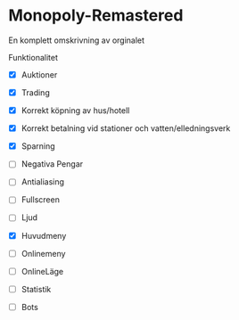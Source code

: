 # Monopoly-Remastered

En komplett omskrivning av orginalet

Funktionalitet
- [x] Auktioner
- [x] Trading
- [x] Korrekt köpning av hus/hotell
- [x] Korrekt betalning vid stationer och vatten/elledningsverk
- [x] Sparning
- [ ] Negativa Pengar
- [ ] Antialiasing
- [ ] Fullscreen
- [ ] Ljud
- [x] Huvudmeny
- [ ] Onlinemeny
- [ ] OnlineLäge
- [ ] Statistik
- [ ] Bots

